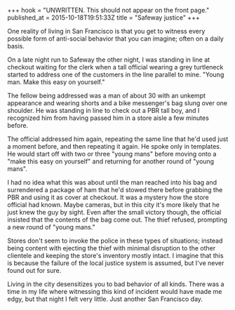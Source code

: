 +++
hook = "UNWRITTEN. This should not appear on the front page."
published_at = 2015-10-18T19:51:33Z
title = "Safeway justice"
+++

One reality of living in San Francisco is that you get to witness every
possible form of anti-social behavior that you can imagine; often on a daily
basis.

On a late night run to Safeway the other night, I was standing in line at
checkout waiting for the clerk when a tall official wearing a grey turtleneck
started to address one of the customers in the line parallel to mine. "Young
man. Make this easy on yourself."

The fellow being addressed was a man of about 30 with an unkempt appearance and
wearing shorts and a bike messenger's bag slung over one shoulder. He was
standing in line to check out a PBR tall boy, and I recognized him from having
passed him in a store aisle a few minutes before.

The official addressed him again, repeating the same line that he'd used just a
moment before, and then repeating it again. He spoke only in templates. He
would start off with two or three "young mans" before moving onto a "make this
easy on yourself" and returning for another round of "young mans".

I had no idea what this was about until the man reached into his bag and
surrendered a package of ham that he'd stowed there before grabbing the PBR and
using it as cover at checkout. It was a mystery how the store official had
known. Maybe cameras, but in this city it's more likely that he just knew the
guy by sight. Even after the small victory though, the official insisted that
the contents of the bag come out. The thief refused, prompting a new round of
"young mans."

Stores don't seem to invoke the police in these types of situations; instead
being content with ejecting the thief with minimal disruption to the other
clientele and keeping the store's inventory mostly intact. I imagine that this
is because the failure of the local justice system is assumed, but I've never
found out for sure.

Living in the city desensitizes you to bad behavior of all kinds. There was a
time in my life where witnessing this kind of incident would have made me edgy,
but that night I felt very little. Just another San Francisco day.
